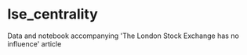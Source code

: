 # lse_centrality
Data and notebook accompanying 'The London Stock Exchange has no influence' article
